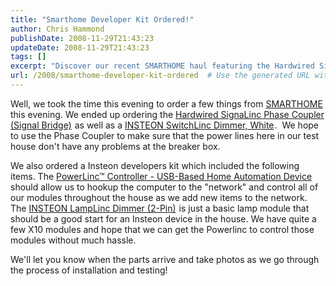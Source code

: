 ```yaml
---
title: "Smarthome Developer Kit Ordered!"
author: Chris Hammond
publishDate: 2008-11-29T21:43:23
updateDate: 2008-11-29T21:43:23
tags: []
excerpt: "Discover our recent SMARTHOME haul featuring the Hardwired SignaLinc Phase Coupler & INSTEON SwitchLinc Dimmer. Stay tuned for our home automation journey! #smarthome #homeautomation"
url: /2008/smarthome-developer-kit-ordered  # Use the generated URL with year
---
```

<p>Well, we took the time this evening to order a few things from <a target="_blank" href="https://click.linksynergy.com/fs-bin/click?id=5s9KOchWgxI&amp;offerid=128527.10000181&amp;type=3&amp;subid=0">SMARTHOME</a><img height="1" alt="" width="1" border="0" src="https://ad.linksynergy.com/fs-bin/show?id=5s9KOchWgxI&amp;bids=128527.10000181&amp;type=3&amp;subid=0" /> this evening. We ended up ordering the <a target="_blank" href="https://click.linksynergy.com/fs-bin/click?id=5s9KOchWgxI&amp;offerid=128527.1474&amp;type=2&amp;subid=0">Hardwired SignaLinc Phase Coupler (Signal Bridge)</a><img height="1" alt="" width="1" border="0" src="https://ad.linksynergy.com/fs-bin/show?id=5s9KOchWgxI&amp;bids=128527.1474&amp;type=2&amp;subid=0" /> as well as a <a target="_blank" href="https://click.linksynergy.com/fs-bin/click?id=5s9KOchWgxI&amp;offerid=128527.4992&amp;type=2&amp;subid=0">INSTEON SwitchLinc Dimmer, White</a><img height="1" alt="" width="1" border="0" src="https://ad.linksynergy.com/fs-bin/show?id=5s9KOchWgxI&amp;bids=128527.4992&amp;type=2&amp;subid=0" />.&#160; We hope to use the Phase Coupler to make sure that the power lines here in our test house don't have any problems at the breaker box.</p> <p>We also ordered a Insteon developers kit which included the following items. The <a target="_blank" href="https://click.linksynergy.com/fs-bin/click?id=5s9KOchWgxI&amp;offerid=128527.1369&amp;type=2&amp;subid=0">PowerLinc™ Controller - USB-Based Home Automation Device</a><img height="1" alt="" width="1" border="0" src="https://ad.linksynergy.com/fs-bin/show?id=5s9KOchWgxI&amp;bids=128527.1369&amp;type=2&amp;subid=0" /> should allow us to hookup the computer to the "network" and control all of our modules throughout the house as we add new items to the network. The <a target="_blank" href="https://click.linksynergy.com/fs-bin/click?id=5s9KOchWgxI&amp;offerid=128527.4959&amp;type=2&amp;subid=0">INSTEON LampLinc Dimmer (2-Pin)</a><img height="1" alt="" width="1" border="0" src="https://ad.linksynergy.com/fs-bin/show?id=5s9KOchWgxI&amp;bids=128527.4959&amp;type=2&amp;subid=0" /> is just a basic lamp module that should be a good start for an Insteon device in the house. We have quite a few X10 modules and hope that we can get the Powerlinc to control those modules without much hassle.</p> <p>We'll let you know when the parts arrive and take photos as we go through the process of installation and testing!</p>


